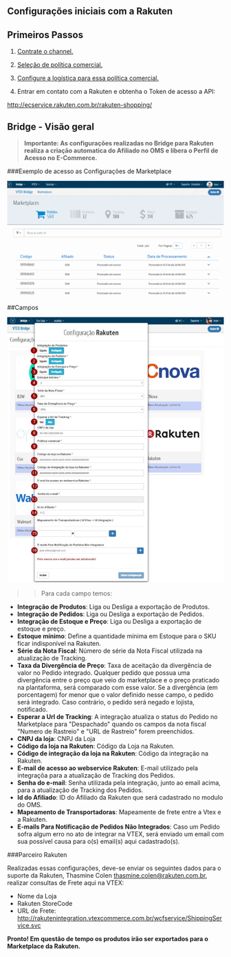 ## Configurações iniciais com a Rakuten

## Primeiros Passos


1. [Contrate o channel.](http://help.vtex.com/hc/pt-br/articles/213517308-Channel)

2. [Seleção de política comercial.](http://help.vtex.com/hc/pt-br/articles/214166227)

4. [Configure a logística para essa política comercial.](http://help.vtex.com/hc/pt-br/articles/214166667-Atualiza%C3%A7%C3%A3o-de-estoque)

5. Entrar em contato com a Rakuten e obtenha o Token de acesso a API:

http://ecservice.rakuten.com.br/rakuten-shopping/

## Bridge - Visão geral

>**Importante: As configurações realizadas no Bridge para Rakuten realiza a criação automatica do Afiliado no OMS e libera o Perfil de Acesso no E-Commerce.**

###Exemplo de acesso as Configurações de Marketplace

![Config RKT](V_newconfig_rkt.gif)

##Campos

![Campos B2W](rakuten.png)

>>Para cada campo temos:

* **Integração de Produtos**: Liga ou Desliga a exportação de Produtos.
* **Integração de Pedidos**: Liga ou Desliga a exportação de Pedidos.
* **Integração de Estoque e Preço**: Liga ou Desliga a exportação de estoque e preço.
* **Estoque mínimo**: Define a quantidade mínima em Estoque para o SKU ficar indisponível na Rakuten.
* **Série da Nota Fiscal**: Número de série da Nota Fiscal utilizada na atualização de Tracking.
* **Taxa da Divergência de Preço**: Taxa de aceitação da divergência de valor no Pedido integrado.
 Qualquer pedido que possua uma divergência entre o preço que veio do marketplace e o preço praticado na plantaforma, será comparado com esse valor. Se a divergência (em porcentagem) for menor que o valor definido nesse campo, o pedido será integrado. Caso contrário, o pedido será negado e lojista, notificado.
* **Esperar a Url de Tracking**: A integração atualiza o status do Pedido no Marketplace para "Despachado" quando os campos da nota fiscal "Numero de Rastreio" e "URL de Rastreio" forem preenchidos.
* **CNPJ da loja**: CNPJ da Loja
* **Código da loja na Rakuten**: Código da Loja na Rakuten.
* **Código de integração da loja na Rakuten**: Código da integração na Rakuten.
* **E-mail de acesso ao webservice Rakuten**: E-mail utilizado pela integraçõa para a atualização de Tracking dos Pedidos.
* **Senha do e-mail**: Senha utilizada pela integração, junto ao email acima, para a atualização de Tracking dos Pedidos.
* **Id do Afiliado**: ID do Afiliado da Rakuten que será cadastrado no modulo do OMS.
* **Mapeamento de Transportadoras**: Mapeamente de frete entre a Vtex e a Rakuten.
* **E-mails Para Notificação de Pedidos Não Integrados**: Caso um Pedido sofra algum erro no ato de integrar na VTEX, será enviado um email com sua possível causa para o(s) email(s) aqui cadastrado(s).


###Parceiro Rakuten

Realizadas essas configurações, deve-se enviar os seguintes dados para o suporte da Rakuten, Thasmine Colen <thasmine.colen@rakuten.com.br>, realizar consultas de Frete aqui na VTEX:

* Nome da Loja
* Rakuten StoreCode
* URL de Frete: http://rakutenintegration.vtexcommerce.com.br/wcfservice/ShippingService.svc

**Pronto! Em questão de tempo os produtos irão ser exportados para o Marketplace da Rakuten.**
